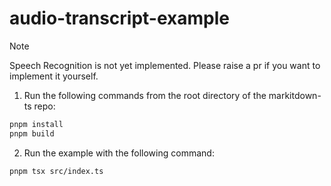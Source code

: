 # audio-transcript-example

> [!NOTE]
>
> Speech Recognition is not yet implemented. Please raise a pr if you want to implement it yourself.

1. Run the following commands from the root directory of the markitdown-ts repo:

```sh
pnpm install
pnpm build
```

2. Run the example with the following command:

```sh
pnpm tsx src/index.ts
```
